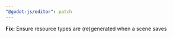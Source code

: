 ```yaml
---
"@godot-js/editor": patch
---
```


**Fix:** Ensure resource types are (re)generated when a scene saves
